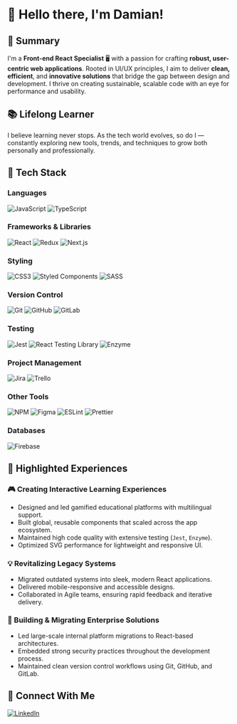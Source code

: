 # 👋 Hello there, I'm Damian!

## 🚀 Summary

I'm a **Front-end React Specialist** 🖥 with a passion for crafting **robust, user-centric web applications**. Rooted in UI/UX principles, I aim to deliver **clean, efficient**, and **innovative solutions** that bridge the gap between design and development. I thrive on creating sustainable, scalable code with an eye for performance and usability.

## 📚 Lifelong Learner

I believe learning never stops. As the tech world evolves, so do I — constantly exploring new tools, trends, and techniques to grow both personally and professionally.

## 🔧 Tech Stack

### **Languages**
![JavaScript](https://img.shields.io/badge/-JavaScript-F7DF1E?style=flat-square&logo=javascript&logoColor=black)
![TypeScript](https://img.shields.io/badge/TypeScript-3178C6?logo=TypeScript&logoColor=FFF&style=flat-square)

### **Frameworks & Libraries**
![React](https://img.shields.io/badge/-React-61DAFB?style=flat-square&logo=react&logoColor=white)
![Redux](https://img.shields.io/badge/redux-%23593d88.svg?style=flat-square&logo=redux&logoColor=white)
![Next.js](https://img.shields.io/badge/next.js-000000?style=flat-square&logo=nextdotjs&logoColor=white)

### **Styling**
![CSS3](https://img.shields.io/badge/CSS3-1572B6?style=flat-square&logo=css3&logoColor=white)
![Styled Components](https://img.shields.io/badge/-Styled_Components-DB7093?style=flat-square&logo=styled-components&logoColor=white)
![SASS](https://img.shields.io/badge/SASS-hotpink.svg?style=flat-square&logo=SASS&logoColor=white)

### **Version Control**
![Git](https://img.shields.io/badge/-Git-F05032?style=flat-square&logo=git&logoColor=white)
![GitHub](https://img.shields.io/badge/-GitHub-181717?style=flat-square&logo=github)
![GitLab](https://img.shields.io/badge/gitlab-%23181717.svg?style=flat-square&logo=gitlab&logoColor=white)

### **Testing**
![Jest](https://img.shields.io/badge/-jest-%23C21325?style=flat-square&logo=jest&logoColor=white)
![React Testing Library](https://img.shields.io/badge/-TestingLibrary-%23E33332?style=flat-square&logo=testing-library&logoColor=white)
![Enzyme](https://img.shields.io/badge/Enzyme-00BFFF?style=flat-square)

### **Project Management**
![Jira](https://img.shields.io/badge/jira-%230A0FFF.svg?style=flat-square&logo=jira&logoColor=white)
![Trello](https://img.shields.io/badge/Trello-%23026AA7.svg?style=flat-square&logo=Trello&logoColor=white)

### **Other Tools**
![NPM](https://img.shields.io/badge/NPM-%23CB3837.svg?style=flat-square&logo=npm&logoColor=white)
![Figma](https://img.shields.io/badge/figma-%23F24E1E.svg?style=flat-square&logo=figma&logoColor=white)
![ESLint](https://img.shields.io/badge/ESLint-4B3263?style=flat-square&logo=eslint&logoColor=white)
![Prettier](https://img.shields.io/badge/code_style-prettier-ff69b4.svg?style=flat-square)

### **Databases**
![Firebase](https://img.shields.io/badge/Firebase-039BE5?style=flat-square&logo=Firebase&logoColor=white)

## 🌟 Highlighted Experiences

### 🎮 Creating Interactive Learning Experiences

- Designed and led gamified educational platforms with multilingual support.
- Built global, reusable components that scaled across the app ecosystem.
- Maintained high code quality with extensive testing (`Jest`, `Enzyme`).
- Optimized SVG performance for lightweight and responsive UI.

### 💡 Revitalizing Legacy Systems

- Migrated outdated systems into sleek, modern React applications.
- Delivered mobile-responsive and accessible designs.
- Collaborated in Agile teams, ensuring rapid feedback and iterative delivery.

### 🏰 Building & Migrating Enterprise Solutions

- Led large-scale internal platform migrations to React-based architectures.
- Embedded strong security practices throughout the development process.
- Maintained clean version control workflows using Git, GitHub, and GitLab.


## 🔗 Connect With Me

[![LinkedIn](https://img.shields.io/badge/-LinkedIn-0077B5?style=flat-square&logo=linkedin&logoColor=white)](https://www.linkedin.com/in/damian-medrano/)

